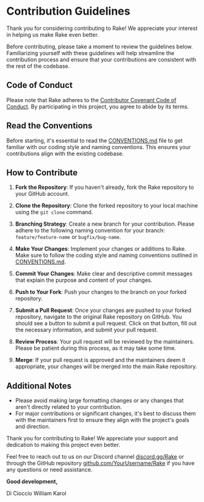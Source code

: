 # Contribution Guidelines

Thank you for considering contributing to Rake! We appreciate your interest in helping us make Rake even better.

Before contributing, please take a moment to review the guidelines below. Familiarizing yourself with these guidelines will help streamline the contribution process and ensure that your contributions are consistent with the rest of the codebase.

## Code of Conduct

Please note that Rake adheres to the [Contributor Covenant Code of Conduct](https://www.contributor-covenant.org/version/2/0/code_of_conduct/). By participating in this project, you agree to abide by its terms.

## Read the Conventions

Before starting, it's essential to read the [CONVENTIONS.md](./CONVENTIONS.md) file to get familiar with our coding style and naming conventions. This ensures your contributions align with the existing codebase.

## How to Contribute

1. **Fork the Repository**: If you haven't already, fork the Rake repository to your GitHub account.

2. **Clone the Repository**: Clone the forked repository to your local machine using the `git clone` command.

3. **Branching Strategy**: Create a new branch for your contribution. Please adhere to the following naming convention for your branch: `feature/feature-name` or `bugfix/bug-name`.

4. **Make Your Changes**: Implement your changes or additions to Rake. Make sure to follow the coding style and naming conventions outlined in [CONVENTIONS.md](./CONVENTIONS.md).

5. **Commit Your Changes**: Make clear and descriptive commit messages that explain the purpose and content of your changes.

6. **Push to Your Fork**: Push your changes to the branch on your forked repository.

7. **Submit a Pull Request**: Once your changes are pushed to your forked repository, navigate to the original Rake repository on GitHub. You should see a button to submit a pull request. Click on that button, fill out the necessary information, and submit your pull request.

8. **Review Process**: Your pull request will be reviewed by the maintainers. Please be patient during this process, as it may take some time.

9. **Merge**: If your pull request is approved and the maintainers deem it appropriate, your changes will be merged into the main Rake repository.

## Additional Notes

- Please avoid making large formatting changes or any changes that aren't directly related to your contribution.
- For major contributions or significant changes, it's best to discuss them with the maintainers first to ensure they align with the project's goals and direction.

Thank you for contributing to Rake! We appreciate your support and dedication to making this project even better.

Feel free to reach out to us on our Discord channel [discord.gg/Rake](https://discord.gg/Rake) or through the GitHub repository [github.com/YourUsername/Rake](https://github.com/YourUsername/Rake) if you have any questions or need assistance.

**Good development,**

Di Cioccio William Karol
